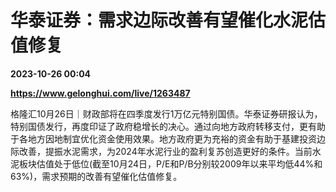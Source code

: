 # 华泰证券：需求边际改善有望催化水泥估值修复

**2023-10-26 00:04**

**https://www.gelonghui.com/live/1263487**

格隆汇10月26日｜财政部将在四季度发行1万亿元特别国债。华泰证券研报认为，特别国债发行，再度印证了政府稳增长的决心。通过向地方政府转移支付，更有助于各地方因地制宜优化资金使用效果。地方政府更为充裕的资金有助于基建投资边际改善，提振水泥需求，为2024年水泥行业的盈利复苏创造更好的条件。当前水泥板块估值处于低位(截至10月24日，P/E和P/B分别较2009年以来平均低44%和63%)，需求预期的改善有望催化估值修复。